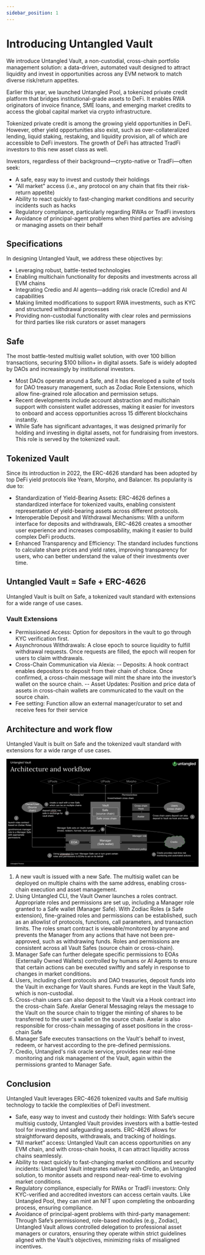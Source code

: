 ```yaml
---
sidebar_position: 1
---
```


# Introducing Untangled Vault

We introduce Untangled Vault, a non-custodial, cross-chain portfolio management solution: a data-driven, automated vault designed to attract liquidity and invest in opportunities across any EVM network to match diverse risk/return appetites.

Earlier this year, we launched Untangled Pool, a tokenized private credit platform that bridges institutional-grade assets to DeFi. It enables RWA originators of invoice finance, SME loans, and emerging market credits to access the global capital market via crypto infrastructure.

Tokenized private credit is among the growing yield opportunities in DeFi. However, other yield opportunities also exist, such as over-collateralized lending, liquid staking, restaking, and liquidity provision, all of which are accessible to DeFi investors. The growth of DeFi has attracted TradFi investors to this new asset class as well.

Investors, regardless of their background—crypto-native or TradFi—often seek:
- A safe, easy way to invest and custody their holdings
- "All market" access (i.e., any protocol on any chain that fits their risk-return appetite)
- Ability to react quickly to fast-changing market conditions and security incidents such as hacks
- Regulatory compliance, particularly regarding RWAs or TradFi investors
- Avoidance of principal-agent problems when third parties are advising or managing assets on their behalf

## Specifications

In designing Untangled Vault, we address these objectives by:
- Leveraging robust, battle-tested technologies
- Enabling multichain functionality for deposits and investments across all EVM chains
- Integrating Credio and AI agents—adding risk oracle (Credio) and AI capabilities
- Making limited modifications to support RWA investments, such as KYC and structured withdrawal processes
- Providing non-custodial functionality with clear roles and permissions for third parties like risk curators or asset managers

## Safe

The most battle-tested multisig wallet solution, with over 100 billion transactions, securing $100 billion+ in digital assets. Safe is widely adopted by DAOs and increasingly by institutional investors.

- Most DAOs operate around a Safe, and it has developed a suite of tools for DAO treasury management, such as Zodiac Role Extensions, which allow fine-grained role allocation and permission setups.
- Recent developments include account abstraction and multichain support with consistent wallet addresses, making it easier for investors to onboard and access opportunities across 15 different blockchains instantly.
- While Safe has significant advantages, it was designed primarily for holding and investing in digital assets, not for fundraising from investors. This role is served by the tokenized vault.

## Tokenized Vault

Since its introduction in 2022, the ERC-4626 standard has been adopted by top DeFi yield protocols like Yearn, Morpho, and Balancer. Its popularity is due to:
- Standardization of Yield-Bearing Assets: ERC-4626 defines a standardized interface for tokenized vaults, enabling consistent representation of yield-bearing assets across different protocols.
- Interoperable Deposit and Withdrawal Mechanisms: With a uniform interface for deposits and withdrawals, ERC-4626 creates a smoother user experience and increases composability, making it easier to build complex DeFi products.
- Enhanced Transparency and Efficiency: The standard includes functions to calculate share prices and yield rates, improving transparency for users, who can better understand the value of their investments over time.

## Untangled Vault = Safe + ERC-4626
Untangled Vault is built on Safe, a tokenized vault standard with extensions for a wide range of use cases.

### Vault Extensions
- Permissioned Access: Option for depositors in the vault to go through KYC verification first.
- Asynchronous Withdrawals: A close epoch to source liquidity to fulfill withdrawal requests. Once requests are filled, the epoch will reopen for users to claim withdrawals.
- Cross-Chain Communication via Alexia: 
-- Deposits: A hook contract enables depositors to deposit from their chain of choice. Once confirmed, a cross-chain message will mint the share into the investor’s wallet on the source chain.
-- Asset Updates: Position and price data of assets in cross-chain wallets are communicated to the vault on the source chain.
- Fee setting: Function allow an external manager/curator to set and receive fees for their service 

## Architecture and work flow
Untangled Vault is built on Safe and the tokenized vault standard with extensions for a wide range of use cases.

![Untangled_How it works](../img/Untangled-Vault-Architecture.png)

1. A new vault is issued with a new Safe. The multisig wallet can be deployed on multiple chains with the same address, enabling cross-chain execution and asset management.
2. Using Untangled CLI, the Vault Owner launches a roles contract. Appropriate roles and permissions are set up, including a Manager role granted to a Safe wallet (Manager Safe). With Zodiac Roles (a Safe extension), fine-grained roles and permissions can be established, such as an allowlist of protocols, functions, call parameters, and transaction limits. The roles smart contract is viewable/monitored by anyone and prevents the Manager from any actions that have not been pre-approved, such as withdrawing funds. Roles and permissions are consistent across all Vault Safes (source chain or cross-chain).
3. Manager Safe can further delegate specific permissions to EOAs (Externally Owned Wallets) controlled by humans or AI Agents to ensure that certain actions can be executed swiftly and safely in response to changes in market conditions.
4. Users, including client protocols and DAO treasuries, deposit funds into the Vault in exchange for Vault shares. Funds are kept in the Vault Safe, which is non-custodial.
5. Cross-chain users can also deposit to the Vault via a Hook contract into the cross-chain Safe. Axelar General Messaging relays the message to the Vault on the source chain to trigger the minting of shares to be transferred to the user's wallet on the source chain. Axelar is also responsible for cross-chain messaging of asset positions in the cross-chain Safe
6. Manager Safe executes transactions on the Vault's behalf to invest, redeem, or harvest according to the pre-defined permissions.
7. Credio, Untangled's risk oracle service, provides near real-time monitoring and risk management of the Vault, again within the permissions granted to Manager Safe. 

## Conclusion
Untangled Vault leverages ERC-4626 tokenized vaults and Safe multisig technology to tackle the complexities of DeFi investment.
- Safe, easy way to invest and custody their holdings: With Safe’s secure multisig custody, Untangled Vault provides investors with a battle-tested tool for investing and safeguarding assets. ERC-4626 allows for straightforward deposits, withdrawals, and tracking of holdings.
- “All market” access: Untangled Vault can access opportunities on any EVM chain, and with cross-chain hooks, it can attract liquidity across chains seamlessly.
- Ability to react quickly to fast-changing market conditions and security incidents: Untangled Vault integrates natively with Credio, an Untangled solution, to monitor assets and respond near-real-time to evolving market conditions.
- Regulatory compliance, especially for RWAs or TradFi investors: Only KYC-verified and accredited investors can access certain vaults. Like Untangled Pool, they can mint an NFT upon completing the onboarding process, ensuring compliance.
- Avoidance of principal-agent problems with third-party management: Through Safe’s permissioned, role-based modules (e.g., Zodiac), Untangled Vault allows controlled delegation to professional asset managers or curators, ensuring they operate within strict guidelines aligned with the Vault’s objectives, minimizing risks of misaligned incentives.
